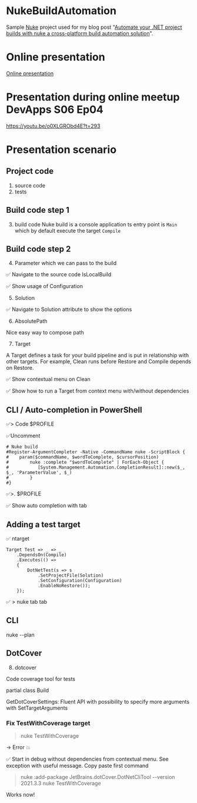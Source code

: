 # NukeBuildAutomation

Sample [Nuke](https://github.com/nuke-build/nuke) project used for my blog post "[Automate your .NET project builds with nuke a cross-platform build automation solution](https://laurentkempe.com/2022/02/02/automate-your-dotnet-project-builds-with-nuke-a-cross-platform-build-automation-solution/)".

# Online presentation

[Online presentation](https://laurentkempe.com/presentations/dotNET%20build%20automation%20with%20NUKE/#/)

# Presentation during online meetup DevApps S06 Ep04

https://youtu.be/o0XLGRObd4E?t=293

# Presentation scenario

## Project code

1. source code
2. tests

## Build code step 1

3. build code
Nuke build is a console application
ts entry point is `Main` which by default execute the target `Compile`

## Build code step 2

4. Parameter which we can pass to the build

✅ Navigate to the source code IsLocalBuild

✅ Show usage of Configuration

5. Solution

✅ Navigate to Solution attribute to show the options

6. AbsolutePath

Nice easy way to compose path

7. Target

A Target defines a task for your build pipeline and is put in relationship with other targets. For example, Clean runs before Restore and Compile depends on Restore.

✅ Show contextual menu on Clean

✅ Show how to run a Target from context menu with/without dependencies

## CLI / Auto-completion in PowerShell

✅> Code $PROFILE

✅Uncomment 

    # Nuke build
    #Register-ArgumentCompleter -Native -CommandName nuke -ScriptBlock {
    #    param($commandName, $wordToComplete, $cursorPosition)
    #        nuke :complete "$wordToComplete" | ForEach-Object {
    #           [System.Management.Automation.CompletionResult]::new($_, $_, 'ParameterValue', $_)
    #        }
    #}

✅>. $PROFILE

✅ Show auto completion with tab 

## Adding a test target

✅ ntarget

    Target Test => _ => _
        .DependsOn(Compile)
        .Executes(() =>
        {
            DotNetTest(s => s
                .SetProjectFile(Solution)
                .SetConfiguration(Configuration)
                .EnableNoRestore());
        });

✅ > nuke tab tab

## CLI

nuke --plan

## DotCover

8. dotcover

Code coverage tool for tests

partial class Build

GetDotCoverSettings: Fluent API with possibility to specify more arguments with SetTargetArguments

### Fix TestWithCoverage target

> nuke TestWithCoverage

-> Error 💥

✅ Start in debug without dependencies from contextual menu. See exception with useful message. Copy paste first command

> nuke :add-package JetBrains.dotCover.DotNetCliTool --version 2021.3.3
> nuke TestWithCoverage

Works now!
